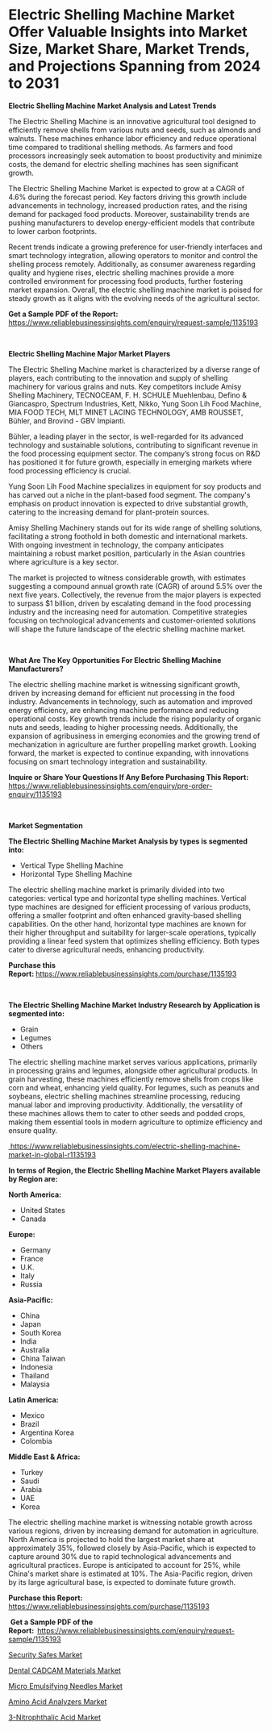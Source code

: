 <p><h1>Electric Shelling Machine Market Offer Valuable Insights into Market Size, Market Share, Market Trends, and Projections Spanning from 2024 to 2031</h1></p><p><strong>Electric Shelling Machine Market Analysis and Latest Trends</strong></p>
<p><p>The Electric Shelling Machine is an innovative agricultural tool designed to efficiently remove shells from various nuts and seeds, such as almonds and walnuts. These machines enhance labor efficiency and reduce operational time compared to traditional shelling methods. As farmers and food processors increasingly seek automation to boost productivity and minimize costs, the demand for electric shelling machines has seen significant growth. </p><p>The Electric Shelling Machine Market is expected to grow at a CAGR of 4.6% during the forecast period. Key factors driving this growth include advancements in technology, increased production rates, and the rising demand for packaged food products. Moreover, sustainability trends are pushing manufacturers to develop energy-efficient models that contribute to lower carbon footprints. </p><p>Recent trends indicate a growing preference for user-friendly interfaces and smart technology integration, allowing operators to monitor and control the shelling process remotely. Additionally, as consumer awareness regarding quality and hygiene rises, electric shelling machines provide a more controlled environment for processing food products, further fostering market expansion. Overall, the electric shelling machine market is poised for steady growth as it aligns with the evolving needs of the agricultural sector.</p></p>
<p><strong>Get a Sample PDF of the Report:&nbsp;</strong> <a href="https://www.reliablebusinessinsights.com/enquiry/request-sample/1135193?utm_campaign=75&utm_medium=2&utm_source=Github&utm_content=ia&utm_term=13102024&utm_id=electric-shelling-machine">https://www.reliablebusinessinsights.com/enquiry/request-sample/1135193</a></p>
<p>&nbsp;</p>
<p><strong>Electric Shelling Machine Major Market Players</strong></p>
<p><p>The Electric Shelling Machine market is characterized by a diverse range of players, each contributing to the innovation and supply of shelling machinery for various grains and nuts. Key competitors include Amisy Shelling Machinery, TECNOCEAM, F. H. SCHULE Muehlenbau, Defino & Giancaspro, Spectrum Industries, Kett, Nikko, Yung Soon Lih Food Machine, MIA FOOD TECH, MLT MINET LACING TECHNOLOGY, AMB ROUSSET, Bühler, and Brovind - GBV Impianti.</p><p>Bühler, a leading player in the sector, is well-regarded for its advanced technology and sustainable solutions, contributing to significant revenue in the food processing equipment sector. The company’s strong focus on R&D has positioned it for future growth, especially in emerging markets where food processing efficiency is crucial.</p><p>Yung Soon Lih Food Machine specializes in equipment for soy products and has carved out a niche in the plant-based food segment. The company's emphasis on product innovation is expected to drive substantial growth, catering to the increasing demand for plant-protein sources.</p><p>Amisy Shelling Machinery stands out for its wide range of shelling solutions, facilitating a strong foothold in both domestic and international markets. With ongoing investment in technology, the company anticipates maintaining a robust market position, particularly in the Asian countries where agriculture is a key sector.</p><p>The market is projected to witness considerable growth, with estimates suggesting a compound annual growth rate (CAGR) of around 5.5% over the next five years. Collectively, the revenue from the major players is expected to surpass $1 billion, driven by escalating demand in the food processing industry and the increasing need for automation. Competitive strategies focusing on technological advancements and customer-oriented solutions will shape the future landscape of the electric shelling machine market.</p></p>
<p>&nbsp;</p>
<p><strong>What Are The Key Opportunities For Electric Shelling Machine Manufacturers?</strong></p>
<p><p>The electric shelling machine market is witnessing significant growth, driven by increasing demand for efficient nut processing in the food industry. Advancements in technology, such as automation and improved energy efficiency, are enhancing machine performance and reducing operational costs. Key growth trends include the rising popularity of organic nuts and seeds, leading to higher processing needs. Additionally, the expansion of agribusiness in emerging economies and the growing trend of mechanization in agriculture are further propelling market growth. Looking forward, the market is expected to continue expanding, with innovations focusing on smart technology integration and sustainability.</p></p>
<p><strong>Inquire or Share Your Questions If Any Before Purchasing This Report:</strong> <a href="https://www.reliablebusinessinsights.com/enquiry/pre-order-enquiry/1135193?utm_campaign=75&utm_medium=2&utm_source=Github&utm_content=ia&utm_term=13102024&utm_id=electric-shelling-machine">https://www.reliablebusinessinsights.com/enquiry/pre-order-enquiry/1135193</a></p>
<p>&nbsp;</p>
<p><strong>Market Segmentation</strong></p>
<p><strong>The Electric Shelling Machine Market Analysis by types is segmented into:</strong></p>
<p><ul><li>Vertical Type Shelling Machine</li><li>Horizontal Type Shelling Machine</li></ul></p>
<p><p>The electric shelling machine market is primarily divided into two categories: vertical type and horizontal type shelling machines. Vertical type machines are designed for efficient processing of various products, offering a smaller footprint and often enhanced gravity-based shelling capabilities. On the other hand, horizontal type machines are known for their higher throughput and suitability for larger-scale operations, typically providing a linear feed system that optimizes shelling efficiency. Both types cater to diverse agricultural needs, enhancing productivity.</p></p>
<p><strong>Purchase this Report:&nbsp;</strong><a href="https://www.reliablebusinessinsights.com/purchase/1135193?utm_campaign=75&utm_medium=2&utm_source=Github&utm_content=ia&utm_term=13102024&utm_id=electric-shelling-machine">https://www.reliablebusinessinsights.com/purchase/1135193</a></p>
<p>&nbsp;</p>
<p><strong>The Electric Shelling Machine Market Industry Research by Application is segmented into:</strong></p>
<p><ul><li>Grain</li><li>Legumes</li><li>Others</li></ul></p>
<p><p>The electric shelling machine market serves various applications, primarily in processing grains and legumes, alongside other agricultural products. In grain harvesting, these machines efficiently remove shells from crops like corn and wheat, enhancing yield quality. For legumes, such as peanuts and soybeans, electric shelling machines streamline processing, reducing manual labor and improving productivity. Additionally, the versatility of these machines allows them to cater to other seeds and podded crops, making them essential tools in modern agriculture to optimize efficiency and ensure quality.</p></p>
<p><a href="https://www.reliablebusinessinsights.com/electric-shelling-machine-market-in-global-r1135193?utm_campaign=75&utm_medium=2&utm_source=Github&utm_content=ia&utm_term=13102024&utm_id=electric-shelling-machine">&nbsp;https://www.reliablebusinessinsights.com/electric-shelling-machine-market-in-global-r1135193</a></p>
<p><strong>In terms of Region, the Electric Shelling Machine Market Players available by Region are:</strong></p>
<p>
    <p> <strong> North America: </strong>
        <ul>
            <li>United States</li>
            <li>Canada</li>
        </ul>
        </p> 
    <p> <strong> Europe: </strong>
        <ul>
            <li>Germany</li>
            <li>France</li>
            <li>U.K.</li>
            <li>Italy</li>
            <li>Russia</li>
        </ul>
        </p> 
    <p> <strong> Asia-Pacific: </strong>
        <ul>
            <li>China</li>
            <li>Japan</li>
            <li>South Korea</li>
            <li>India</li>
            <li>Australia</li>
            <li>China Taiwan</li>
            <li>Indonesia</li>
            <li>Thailand</li>
            <li>Malaysia</li>
        </ul>
        </p> 
    <p> <strong> Latin America: </strong>
        <ul>
            <li>Mexico</li>
            <li>Brazil</li>
            <li>Argentina Korea</li>
            <li>Colombia</li>
        </ul>
        </p> 
    <p> <strong> Middle East & Africa: </strong>
        <ul>
            <li>Turkey</li>
            <li>Saudi</li>
            <li>Arabia</li>
            <li>UAE</li>
            <li>Korea</li>
        </ul>
    </p>
    </p>
<p><p>The electric shelling machine market is witnessing notable growth across various regions, driven by increasing demand for automation in agriculture. North America is projected to hold the largest market share at approximately 35%, followed closely by Asia-Pacific, which is expected to capture around 30% due to rapid technological advancements and agricultural practices. Europe is anticipated to account for 25%, while China's market share is estimated at 10%. The Asia-Pacific region, driven by its large agricultural base, is expected to dominate future growth.</p></p>
<p><strong>Purchase this Report: </strong><a href="https://www.reliablebusinessinsights.com/purchase/1135193?utm_campaign=75&utm_medium=2&utm_source=Github&utm_content=ia&utm_term=13102024&utm_id=electric-shelling-machine">https://www.reliablebusinessinsights.com/purchase/1135193</a></p>
<p>&nbsp;<strong>Get a Sample PDF of the Report:&nbsp;&nbsp;</strong><a href="https://www.reliablebusinessinsights.com/enquiry/request-sample/1135193?utm_campaign=75&utm_medium=2&utm_source=Github&utm_content=ia&utm_term=13102024&utm_id=electric-shelling-machine">https://www.reliablebusinessinsights.com/enquiry/request-sample/1135193</a></p>
<p><strong></strong></p>
<p><p><a href="https://issuu.com/reportprime-2/docs/security-safes-market-size-2030.ppt_750c5dc32b650c?utm_campaign=75&utm_medium=2&utm_source=Github&utm_content=ia&utm_term=13102024&utm_id=electric-shelling-machine">Security Safes Market</a></p><p><a href="https://www.linkedin.com/pulse/emerging-trends-dental-cadcam-materials-market-detailed-docye?utm_campaign=75&utm_medium=2&utm_source=Github&utm_content=ia&utm_term=13102024&utm_id=electric-shelling-machine">Dental CADCAM Materials Market</a></p><p><a href="https://www.linkedin.com/pulse/micro-emulsifying-needles-market-forecast-global-trends-lfo7e?utm_campaign=75&utm_medium=2&utm_source=Github&utm_content=ia&utm_term=13102024&utm_id=electric-shelling-machine">Micro Emulsifying Needles Market</a></p><p><a href="https://issuu.com/reportprime-2/docs/amino-acid-analyzers-market-size-20_128aac1fab625a?utm_campaign=75&utm_medium=2&utm_source=Github&utm_content=ia&utm_term=13102024&utm_id=electric-shelling-machine">Amino Acid Analyzers Market</a></p><p><a href="https://github.com/pespeyervi/Market-Research-Report-List-1/blob/main/3-nitrophthalic-acid-market.md?utm_campaign=75&utm_medium=2&utm_source=Github&utm_content=ia&utm_term=13102024&utm_id=electric-shelling-machine">3-Nitrophthalic Acid Market</a></p></p>